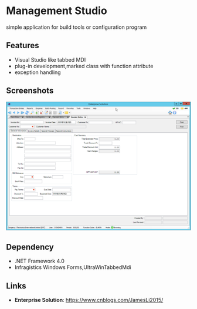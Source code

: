 # Management Studio

simple application for build tools or configuration program

## Features

* Visual Studio like tabbed MDI
* plug-in development,marked class with function attribute
* exception handling 

## Screenshots

![Invoice](https://github.com/EnterpriseSolution/Management-Studio/blob/master/Resources/Invoice.png)


## Dependency

* .NET Framework 4.0
* Infragistics Windows Forms,UltraWinTabbedMdi

## Links

* **Enterprise Solution**: https://www.cnblogs.com/JamesLi2015/
